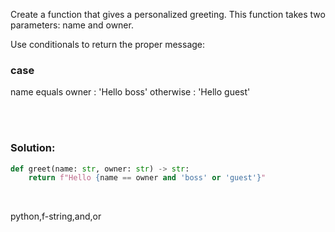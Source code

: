 Create a function that gives a personalized greeting. This function takes two parameters: name and owner.

Use conditionals to return the proper message:

### case
name equals owner : 'Hello boss'
otherwise : 'Hello guest'


<br><br>

### Solution:
```py
def greet(name: str, owner: str) -> str:
    return f"Hello {name == owner and 'boss' or 'guest'}"
```

<br>


<tag>python,f-string,and,or<tag>